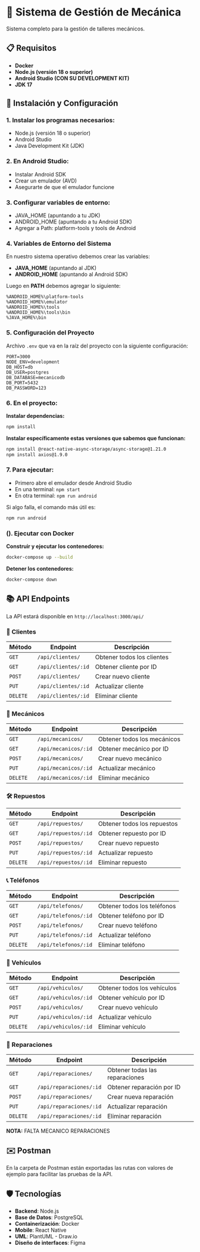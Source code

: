# 🔧 Sistema de Gestión de Mecánica
Sistema completo para la gestión de talleres mecánicos.

## 📋 Requisitos
- **Docker**
- **Node.js (versión 18 o superior)**
- **Android Studio (CON SU DEVELOPMENT KIT)**
- **JDK 17**

## 🚀 Instalación y Configuración

### 1. Instalar los programas necesarios:
- Node.js (versión 18 o superior)
- Android Studio
- Java Development Kit (JDK)

### 2. En Android Studio:
- Instalar Android SDK
- Crear un emulador (AVD)
- Asegurarte de que el emulador funcione

### 3. Configurar variables de entorno:
- JAVA_HOME (apuntando a tu JDK)
- ANDROID_HOME (apuntando a tu Android SDK)
- Agregar a Path: platform-tools y tools de Android

### 4. Variables de Entorno del Sistema

En nuestro sistema operativo debemos crear las variables:
- **JAVA_HOME** (apuntando al JDK)
- **ANDROID_HOME** (apuntando al Android SDK)

Luego en **PATH** debemos agregar lo siguiente:
```
%ANDROID_HOME%\platform-tools
%ANDROID_HOME%\emulator
%ANDROID_HOME%\tools
%ANDROID_HOME%\tools\bin
%JAVA_HOME%\bin
```

### 5. Configuración del Proyecto

Archivo `.env` que va en la raíz del proyecto con la siguiente configuración:
```env
PORT=3000
NODE_ENV=development
DB_HOST=db
DB_USER=postgres
DB_DATABASE=mecanicodb
DB_PORT=5432
DB_PASSWORD=123
```

### 6. En el proyecto:
**Instalar dependencias:**
```bash
npm install
```

**Instalar específicamente estas versiones que sabemos que funcionan:**
```bash
npm install @react-native-async-storage/async-storage@1.21.0
npm install axios@1.9.0
```

### 7. Para ejecutar:
- Primero abre el emulador desde Android Studio
- En una terminal: `npm start`
- En otra terminal: `npm run android`

Si algo falla, el comando más útil es:
```bash
npm run android
```

### (). Ejecutar con Docker

**Construir y ejecutar los contenedores:**
```bash
docker-compose up --build
```

**Detener los contenedores:**
```bash
docker-compose down
```

## 📚 API Endpoints

La API estará disponible en `http://localhost:3000/api/`

### 👥 Clientes
| Método | Endpoint | Descripción |
|--------|----------|-------------|
| `GET` | `/api/clientes/` | Obtener todos los clientes |
| `GET` | `/api/clientes/:id` | Obtener cliente por ID |
| `POST` | `/api/clientes/` | Crear nuevo cliente |
| `PUT` | `/api/clientes/:id` | Actualizar cliente |
| `DELETE` | `/api/clientes/:id` | Eliminar cliente |

### 🔧 Mecánicos
| Método | Endpoint | Descripción |
|--------|----------|-------------|
| `GET` | `/api/mecanicos/` | Obtener todos los mecánicos |
| `GET` | `/api/mecanicos/:id` | Obtener mecánico por ID |
| `POST` | `/api/mecanicos/` | Crear nuevo mecánico |
| `PUT` | `/api/mecanicos/:id` | Actualizar mecánico |
| `DELETE` | `/api/mecanicos/:id` | Eliminar mecánico |

### 🛠️ Repuestos
| Método | Endpoint | Descripción |
|--------|----------|-------------|
| `GET` | `/api/repuestos/` | Obtener todos los repuestos |
| `GET` | `/api/repuestos/:id` | Obtener repuesto por ID |
| `POST` | `/api/repuestos/` | Crear nuevo repuesto |
| `PUT` | `/api/repuestos/:id` | Actualizar repuesto |
| `DELETE` | `/api/repuestos/:id` | Eliminar repuesto |

### 📞 Teléfonos
| Método | Endpoint | Descripción |
|--------|----------|-------------|
| `GET` | `/api/telefonos/` | Obtener todos los teléfonos |
| `GET` | `/api/telefonos/:id` | Obtener teléfono por ID |
| `POST` | `/api/telefonos/` | Crear nuevo teléfono |
| `PUT` | `/api/telefonos/:id` | Actualizar teléfono |
| `DELETE` | `/api/telefonos/:id` | Eliminar teléfono |

### 🚗 Vehículos
| Método | Endpoint | Descripción |
|--------|----------|-------------|
| `GET` | `/api/vehiculos/` | Obtener todos los vehículos |
| `GET` | `/api/vehiculos/:id` | Obtener vehículo por ID |
| `POST` | `/api/vehiculos/` | Crear nuevo vehículo |
| `PUT` | `/api/vehiculos/:id` | Actualizar vehículo |
| `DELETE` | `/api/vehiculos/:id` | Eliminar vehículo |

### 🔨 Reparaciones
| Método | Endpoint | Descripción |
|--------|----------|-------------|
| `GET` | `/api/reparaciones/` | Obtener todas las reparaciones |
| `GET` | `/api/reparaciones/:id` | Obtener reparación por ID |
| `POST` | `/api/reparaciones/` | Crear nueva reparación |
| `PUT` | `/api/reparaciones/:id` | Actualizar reparación |
| `DELETE` | `/api/reparaciones/:id` | Eliminar reparación |

**NOTA:** FALTA MECANICO REPARACIONES

## ✉️ Postman
En la carpeta de Postman están exportadas las rutas con valores de ejemplo para facilitar las pruebas de la API.

## 🛡️ Tecnologías
- **Backend**: Node.js
- **Base de Datos**: PostgreSQL
- **Containerización**: Docker
- **Mobile**: React Native
- **UML**: PlantUML - Draw.io
- **Diseño de interfaces**: Figma
